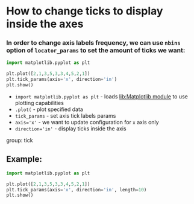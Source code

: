 # How to change ticks to display inside the axes

### In order to change axis labels frequency, we can use `nbins` option of `locator_params` to set the amount of ticks we want:

```python
import matplotlib.pyplot as plt

plt.plot([2,1,3,5,3,3,4,5,2,1])
plt.tick_params(axis='x', direction='in')
plt.show()
```

- `import matplotlib.pyplot as plt` - loads [lib:Matplotlib module](python-matplotlib/how-to-install-matplotlib-python-lib-in-ubuntu-ubuntuversion) to use plotting capabilities
- `.plot(` - plot specified data
- `tick_params` - set axis tick labels params
- `axis='x'` - we want to update configuration for `x` axis only
- `direction='in'` - display ticks inside the axis

group: tick

## Example: 
```python
import matplotlib.pyplot as plt

plt.plot([2,1,3,5,3,3,4,5,2,1])
plt.tick_params(axis='x', direction='in', length=10)
plt.show()
```

